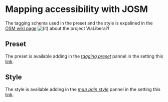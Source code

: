 # Mapping accessibility with JOSM

The tagging schema used in the preset and the style is expalined in the [OSM wiki page](https://wiki.openstreetmap.org/wiki/User:LorenzoStucchi/ViaLibera) ![(it)](https://blog.openstreetmap.de/wp-uploads/2016/12/it.svg) about the project ViaLibera?!

## Preset

The preset is available adding in the [*tagging preset*](https://josm.openstreetmap.de/wiki/Help/Preferences/Map#TaggingPresets) pannel in the setting this [link](https://raw.githubusercontent.com/LorenzoStucchi/accessibility_JOSM_preset/master/accesibility_elements.xml). 

## Style

The style is available adding in the [*map pain style*](https://josm.openstreetmap.de/wiki/Help/Preferences/Map#MapPaintStyles) pannel in the setting this [link](https://raw.githubusercontent.com/LorenzoStucchi/accessibility_JOSM_preset/master/accessibility_style.mapcss). 

